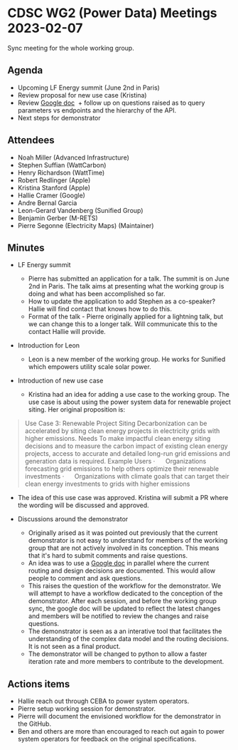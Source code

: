 # CDSC WG2 (Power Data) Meetings 2023-02-07

Sync meeting for the whole working group.

## Agenda

* Upcoming LF Energy summit (June 2nd in Paris)
* Review proposal for new use case (Kristina)
* Review [Google doc](https://docs.google.com/document/d/1AMnzzMC5ChqH-jkeTVI8AbOJkkIvGZt0PI7G6BVG_o4/edit#)  + follow up on questions raised as to query parameters vs endpoints and the hierarchy of the API.
* Next steps for demonstrator

## Attendees

* Noah Miller (Advanced Infrastructure)
* Stephen Suffian (WattCarbon)
* Henry Richardson (WattTime)
* Robert Redlinger (Apple)
* Kristina Stanford (Apple)
* Hallie Cramer (Google)
* Andre Bernal Garcia
* Leon-Gerard Vandenberg (Sunified Group)
* Benjamin Gerber (M-RETS)
* Pierre Segonne (Electricity Maps) (Maintainer)

## Minutes

* LF Energy summit
  * Pierre has submitted an application for a talk. The summit is on June 2nd in Paris. The talk aims at presenting what the working group is doing and what has been accomplished so far.
  * How to update the application to add Stephen as a co-speaker? Hallie will find contact that knows how to do this.
  * Format of the talk - Pierre originally applied for a lightning talk, but we can change this to a longer talk. Will communicate this to the contact Hallie will provide.

* Introduction for Leon
  * Leon is a new member of the working group. He works for Sunified which empowers utility scale solar power.

* Introduction of new use case
  * Kristina had an idea for adding a use case to the working group. The use case is about using the power system data for renewable project siting. Her original proposition is:

> Use Case 3: Renewable Project Siting
> Decarbonization can be accelerated by siting clean energy projects in electricity grids with higher emissions.
> Needs
> To make impactful clean energy siting decisions and to measure the carbon impact of existing clean energy projects, access to accurate and detailed long-run grid emissions and generation data is required.
> Example Users
> ·      Organizations forecasting grid emissions to help others optimize their renewable investments
> ·      Organizations with climate goals that can target their clean energy investments to grids with higher emissions

  * The idea of this use case was approved. Kristina will submit a PR where the wording will be discussed and approved.

* Discussions around the demonstrator
  * Originally arised as it was pointed out previously that the current demonstrator is not easy to understand for members of the working group that are not actively involved in its conception. This means that it's hard to submit comments and raise questions.
  * An idea was to use a [Google doc](https://docs.google.com/document/d/1AMnzzMC5ChqH-jkeTVI8AbOJkkIvGZt0PI7G6BVG_o4/edit#) in parallel where the current routing and design decisions are documented. This would allow people to comment and ask questions.
  * This raises the question of the workflow for the demonstrator. We will attempt to have a workflow dedicated to the conception of the demonstrator. After each session, and before the working group sync, the google doc will be updated to reflect the latest changes and members will be notified to review the changes and raise questions.
  * The demonstrator is seen as a an interative tool that facilitates the understanding of the complex data model and the routing decisions. It is not seen as a final product.
  * The demonstrator will be changed to python to allow a faster iteration rate and more members to contribute to the development.


## Actions items

* Hallie reach out through CEBA to power system operators.
* Pierre setup working session for demonstrator.
* Pierre will document the envisioned workflow for the demonstrator in the GitHub.
* Ben and others are more than encouraged to reach out again to power system operators for feedback on the original specifications.
